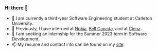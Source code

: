 ### Hi there 👋

- 🌱 I am currently a third-year Software Engineering student at Carleton University.
- 🔭 Previously, I have interned at [Nokia](https://www.nokia.com/), [Bell Canada](https://www.bell.ca/), and at [Ciena](https://www.ciena.ca/).
- 👯 I am seeking an internship for the Summer 2023 term in Software Development.
- 📫 My resume and contact info can be found on my [site](https://kareemelassad.me/).

